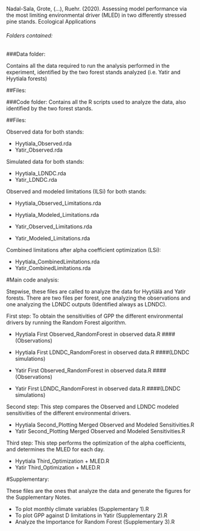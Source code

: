Nadal-Sala, Grote, (...), Ruehr. (2020). Assessing model performance via the most limiting environmental driver (MLED) in two differently stressed pine stands. Ecological Applications

###### Folders contained:

###Data folder:

Contains all the data required to run the analysis performed in the experiment, identified by the two forest stands analyzed (i.e. Yatir and Hyytiala forests)

##Files:


###Code folder:
Contains all the R scripts used to analyze the data, also identified by the two forest stands.

##Files:

Observed data for both stands:

- Hyytiala_Observed.rda
- Yatir_Observed.rda

Simulated data for both stands:

- Hyytiala_LDNDC.rda
- Yatir_LDNDC.rda

Observed and modeled limitations (ILSi) for both stands:

- Hyytiala_Observed_Limitations.rda
- Hyytiala_Modeled_Limitations.rda

- Yatir_Observed_Limitations.rda
- Yatir_Modeled_Limitations.rda

Combined limitations after alpha coefficient optimization (LSi):

- Hyytiala_CombinedLimitations.rda
- Yatir_CombinedLimitations.rda


#Main code analysis:

Stepwise, these files are called to analyze the data for Hyytiälä and Yatir forests. There are two files per forest, one analyzing the observations and one analyzing the LDNDC outputs (Identified always as LDNDC).

First step: To obtain the sensitivities of GPP the different environmental drivers by running the Random Forest algorithm.

- Hyytiala First Observed_RandomForest in observed data.R ####(Observations)
- Hyytiala First LDNDC_RandomForest in observed data.R ####(LDNDC simulations)

- Yatir First Observed_RandomForest in observed data.R ####(Observations)
- Yatir First LDNDC_RandomForest in observed data.R ####(LDNDC simulations)

Second step: This step compares the Observed and LDNDC modeled sensitivities of the different environmental drivers.

- Hyytiala Second_Plotting Merged Observed and Modeled Sensitivities.R
- Yatir Second_Plotting Merged Observed and Modeled Sensitivities.R

Third step: This step performs the optimization of the alpha coefficients, and determines the MLED for each day.

- Hyytiala Third_Optimization + MLED.R
- Yatir Third_Optimization + MLED.R

#Supplementary: 

These files are the ones that analyze the data and generate the figures for the Supplementary Notes.

- To plot monthly climate variables (Supplementary 1).R
- To plot GPP against D limitations in Yatir (Supplementary 2).R
- Analyze the Importance for Random Forest (Supplementary 3).R
